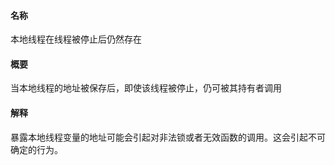 #### 名称
本地线程在线程被停止后仍然存在

#### 概要
当本地线程的地址被保存后，即使该线程被停止，仍可被其持有者调用

#### 解释
暴露本地线程变量的地址可能会引起对非法锁或者无效函数的调用。这会引起不可确定的行为。